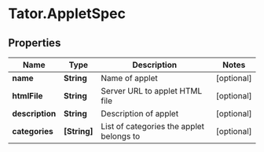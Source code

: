 # Tator.AppletSpec

## Properties

Name | Type | Description | Notes
------------ | ------------- | ------------- | -------------
**name** | **String** | Name of applet | [optional] 
**htmlFile** | **String** | Server URL to applet HTML file | [optional] 
**description** | **String** | Description of applet | [optional] 
**categories** | **[String]** | List of categories the applet belongs to | [optional] 


